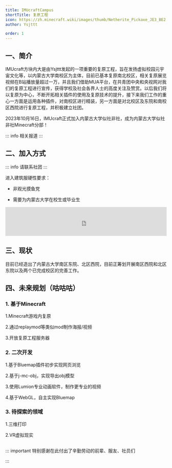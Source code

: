 ```yaml
---
title: IMUcraftCampus
shortTitle: 复原工程
icon: https://zh.minecraft.wiki/images/thumb/Netherite_Pickaxe_JE3_BE2.png/150px-Netherite_Pickaxe_JE3_BE2.png
author: Ysjttt

order: 1
---
```





## **一、简介**

IMUcraft方块内大是由Ysjttt发起的一项重要的复原工程，旨在发扬虚拟校园元宇宙文化等，以内蒙古大学南校区为主体，目前已基本复原南北校区，相关复原展览视频在B站播放量超过一万，并且我们借助MUA平台，在共青团中央和央视网对我们的复原工程进行宣传，获得学校及社会各界人士的高度关注及赞赏。以后我们将以复原为中心，不断开拓相关插件的使用及复原技术的提升，接下来我们工作的重心一方面是运用各种插件，对南校区进行精装，另一方面是对北校区及东院和南校区西院进行复原工程，并积极建立社团。

2023年10月16日，IMUcraft正式加入内蒙古大学似社非社，成为内蒙古大学似社非社Minecraft分部！

::: info 相关报道
:::
<BiliBili bvid="BV1reQRYfExe" />




## **二、加入方式**

::: info 请联系社团
:::

进入建筑服硬性要求：

- 非观光摸鱼党

- 需要为内蒙古大学在校生或毕业生

<iframe
style="width:728px;height:90px;max-width:100%;border:none;display:block;margin:auto;pointer-events:none"
src="https://de.namemc.com/server/play.imu.nm.cn/embed"
width="728"
height="90"
sandbox="allow-same-origin">
</iframe>

## **三、现状**

目前已经造出了内蒙古大学南区东院、北区西院，目前正筹划开展南区西院和北区东院以及两个已完成校区的完善工作。

## **四、未来规划**（咕咕咕）

### **1. 基于Minecraft**

1.Minecraft游戏内复原

2.通过replaymod等类似mod制作海报/视频

3.开放复原工程服务器

### **2. 二次开发**

1.基于Bluemap插件初步实现网页浏览

2.基于j-mc-obj，实现导出obj模型

3.使用Lumion专业动画软件，制作更专业的视频

4.基于WebGL，自主实现Bluemap

### **3. 待探索的领域**

1.三维打印

2.VR虚拟现实

## 

::: important 特别感谢在此付出了辛勤劳动的前辈、服友、社员们

:::